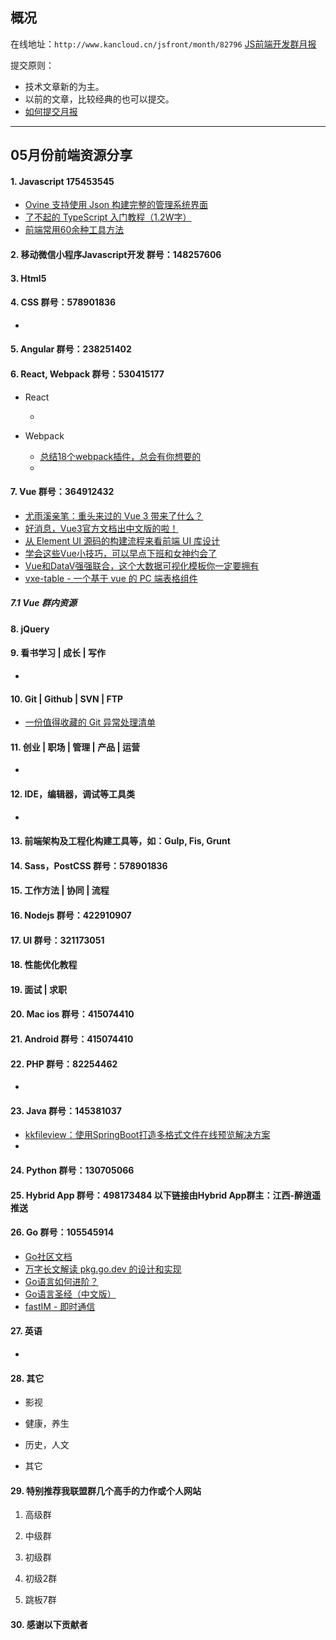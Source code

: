 ## 概况

在线地址：`http://www.kancloud.cn/jsfront/month/82796` [JS前端开发群月报](http://www.kancloud.cn/jsfront/month/82796)


提交原则：

- 技术文章新的为主。
- 以前的文章，比较经典的也可以提交。
- [如何提交月报](http://www.kancloud.cn/jsfront/month/227309)

---


## 05月份前端资源分享
#### 1. Javascript 175453545
- [Ovine 支持使用 Json 构建完整的管理系统界面](https://ovine.igroupes.com/org/)
- [了不起的 TypeScript 入门教程（1.2W字）](https://zhuanlan.zhihu.com/p/147765838)
- [前端常用60余种工具方法](https://zhuanlan.zhihu.com/p/143590337)

#### 2. 移动微信小程序Javascript开发 群号：148257606


#### 3. Html5


#### 4. CSS  群号：578901836
- []()

#### 5. Angular 群号：238251402

#### 6. React, Webpack 群号：530415177
- React
  
  - []()
  
- Webpack

  - [总结18个webpack插件，总会有你想要的](https://juejin.im/post/5ee9c98c6fb9a0587c6b136c)
  - []()


#### 7. Vue 群号：364912432
- [尤雨溪亲笔：重头来过的 Vue 3 带来了什么？](https://zhuanlan.zhihu.com/p/147022323)
- [好消息，Vue3官方文档出中文版的啦！](https://juejin.im/post/5eedd9776fb9a058b10aa8af)
- [从 Element UI 源码的构建流程来看前端 UI 库设计](https://juejin.im/post/5ef173c051882565bf507c2d)
- [学会这些Vue小技巧，可以早点下班和女神约会了](https://juejin.im/post/5eddbaee5188254344768fdc)
- [Vue和DataV强强联合，这个大数据可视化模板你一定要拥有](https://zhuanlan.zhihu.com/p/150440638)
- [vxe-table - 一个基于 vue 的 PC 端表格组件](https://github.com/x-extends/vxe-table)

##### 7.1 Vue 群内资源


#### 8. jQuery

#### 9. 看书学习 | 成长 | 写作
- []()

#### 10. Git | Github | SVN | FTP
- [一份值得收藏的 Git 异常处理清单](https://juejin.im/post/5edcf3a36fb9a047fa04fbc3)

#### 11. 创业 | 职场 | 管理 | 产品 | 运营
- []()

#### 12. IDE，编辑器，调试等工具类
- []()

#### 13. 前端架构及工程化构建工具等，如：Gulp, Fis, Grunt

#### 14. Sass，PostCSS  群号：578901836

#### 15. 工作方法 | 协同 | 流程

#### 16. Nodejs 群号：422910907

#### 17. UI 群号：321173051

#### 18. 性能优化教程

#### 19. 面试 | 求职

#### 20. Mac ios 群号：415074410

#### 21. Android 群号：415074410

#### 22. PHP 群号：82254462
- []()

#### 23. Java 群号：145381037
- [kkfileview：使用SpringBoot打造多格式文件在线预览解决方案](https://zhuanlan.zhihu.com/p/147750515)
- []()

#### 24. Python 群号：130705066

#### 25. Hybrid App 群号：498173484 以下链接由Hybrid App群主：江西-醉逍遥推送

#### 26. Go 群号：105545914
- [Go社区文档](https://learnku.com/go/docs)
- [万字长文解读 pkg.go.dev 的设计和实现](https://mp.weixin.qq.com/s/btX53JVCgfOfxDy2ynQa_A)
- [Go语言如何进阶？](https://www.zhihu.com/question/399923003)
- [Go语言圣经（中文版）](https://books.studygolang.com/gopl-zh/)
- [fastIM - 即时通信](https://github.com/GuoZhaoran/fastIM)

#### 27. 英语
- []()

#### 28. 其它

- 影视


- 健康，养生


- 历史，人文


- 其它

  


#### 29. 特别推荐我联盟群几个高手的力作或个人网站

1. 高级群



2. 中级群


3. 初级群

4. 初级2群


5. 跳板7群


#### 30. 感谢以下贡献者

